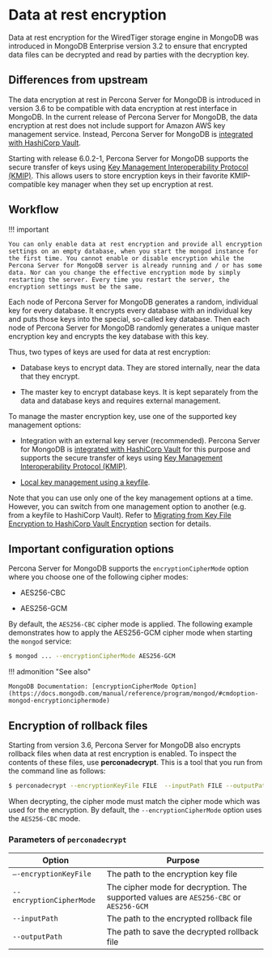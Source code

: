 # Data at rest encryption

Data at rest encryption for the WiredTiger storage engine in MongoDB was
introduced in MongoDB Enterprise version 3.2 to ensure that encrypted data
files can be decrypted and read by parties with the decryption key.

## Differences from upstream

The data encryption at rest in Percona Server for MongoDB is introduced in version 3.6 to be compatible with data encryption at rest interface in MongoDB. In the current release of Percona Server for MongoDB, the data encryption at rest does not include support for Amazon AWS key management service. Instead, Percona Server for MongoDB is [integrated with HashiCorp Vault](vault.md). 

Starting with release 6.0.2-1, Percona Server for MongoDB supports the secure transfer of keys using [Key Management Interoperability Protocol (KMIP)](kmip.md). This allows users to store encryption keys in their favorite KMIP-compatible key manager when they set up encryption at rest.


## Workflow

!!! important

    You can only enable data at rest encryption and provide all encryption settings on an empty database, when you start the mongod instance for the first time. You cannot enable or disable encryption while the Percona Server for MongoDB server is already running and / or has some data. Nor can you change the effective encryption mode by simply restarting the server. Every time you restart the server, the encryption settings must be the same.

Each node of Percona Server for MongoDB generates a random, individual key for every database. It encrypts every database with an individual key and puts those keys into the special, so-called key database. Then each node of Percona Server for MongoDB randomly generates a unique master encryption key and encrypts the key database with this key. 

Thus, two types of keys are used for data at rest encryption:

* Database keys to encrypt data. They are stored internally, near the data that they encrypt.

* The master key to encrypt database keys. It is kept separately from the data and database keys and requires external management.

To manage the master encryption key, use one of the supported key management options:

* Integration with an external key server (recommended). Percona Server for MongoDB is [integrated with HashiCorp Vault](vault.md) for this purpose and supports the secure transfer of keys using [Key Management Interoperability Protocol (KMIP)](kmip.md).

* [Local key management using a keyfile](keyfile.md).

Note that you can use only one of the key management options at a time. However, you can switch from one management option to another (e.g. from a keyfile to HashiCorp Vault). Refer to [Migrating from Key File Encryption to HashiCorp Vault Encryption](encryption-mode-switch.md) section for details.

## Important configuration options

Percona Server for MongoDB supports the `encryptionCipherMode` option where you choose one of the following cipher modes:

* AES256-CBC

* AES256-GCM

By default, the `AES256-CBC` cipher mode is applied. The following example
demonstrates how to apply the AES256-GCM cipher mode when starting the
`mongod` service:

```{.bash data-prompt="$"}
$ mongod ... --encryptionCipherMode AES256-GCM
```

!!! admonition "See also"

    MongoDB Documentation: [encryptionCipherMode Option](https://docs.mongodb.com/manual/reference/program/mongod/#cmdoption-mongod-encryptionciphermode)

## Encryption of rollback files 

Starting from version 3.6, Percona Server for MongoDB also encrypts rollback files when data at rest encryption is enabled. To inspect the contents of these files, use **perconadecrypt**. This is a tool that you run from the command line as follows:

```{.bash data-prompt="$"}
$ perconadecrypt --encryptionKeyFile FILE  --inputPath FILE --outputPath FILE [--encryptionCipherMode MODE]
```

When decrypting, the cipher mode must match the cipher mode which was used for
the encryption. By default, the `--encryptionCipherMode` option uses the
`AES256-CBC` mode.

### Parameters of `perconadecrypt`

| Option                   | Purpose                        |
| ------------------------ | -------------------------------|
| `–-encryptionKeyFile`    | The path to the encryption key file
| `--encryptionCipherMode` | The cipher mode for decryption. The supported values are `AES256-CBC` or `AES256-GCM` | 
| `--inputPath`            | The path to the encrypted rollback file | 
| `--outputPath`           | The path to save the decrypted rollback file | 



